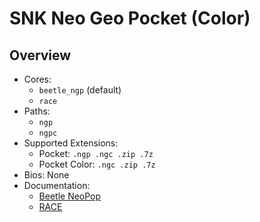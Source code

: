 # SNK Neo Geo Pocket (Color)


## Overview

- Cores:
  - `beetle_ngp` (default)
  - `race`
- Paths:
  - `ngp`
  - `ngpc`
- Supported Extensions:
  - Pocket: `.ngp .ngc .zip .7z`
  - Pocket Color: `.ngc .zip .7z`
- Bios: None
- Documentation:
  - [Beetle NeoPop](https://docs.libretro.com/library/beetle_neopop/)
  - [RACE](https://docs.libretro.com/library/race/)